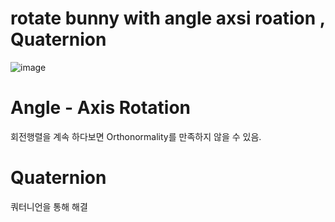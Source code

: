 # rotate bunny with angle axsi roation , Quaternion
![image](https://github.com/minkyokyo/Computer-Animation/assets/71928522/2e0c4b12-8a48-4e0a-a0b6-b5d7079594d1)  

# Angle - Axis Rotation

회전행렬을 계속 하다보면 Orthonormality를 만족하지 않을 수 있음.  

# Quaternion
쿼터니언을 통해 해결
